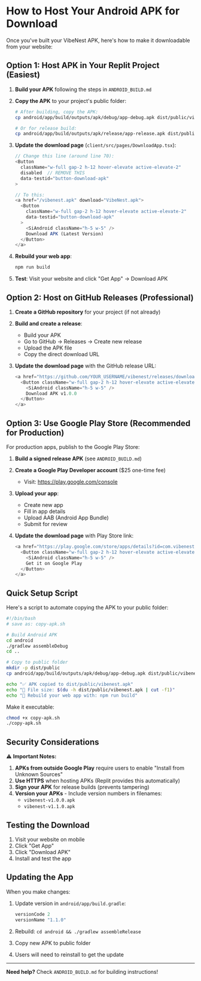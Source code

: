 # How to Host Your Android APK for Download

Once you've built your VibeNest APK, here's how to make it downloadable from your website:

## Option 1: Host APK in Your Replit Project (Easiest)

1. **Build your APK** following the steps in `ANDROID_BUILD.md`

2. **Copy the APK** to your project's public folder:
   ```bash
   # After building, copy the APK:
   cp android/app/build/outputs/apk/debug/app-debug.apk dist/public/vibenest.apk
   
   # Or for release build:
   cp android/app/build/outputs/apk/release/app-release.apk dist/public/vibenest.apk
   ```

3. **Update the download page** (`client/src/pages/DownloadApp.tsx`):
   ```typescript
   // Change this line (around line 70):
   <Button 
     className="w-full gap-2 h-12 hover-elevate active-elevate-2"
     disabled  // REMOVE THIS
     data-testid="button-download-apk"
   >
   
   // To this:
   <a href="/vibenest.apk" download="VibeNest.apk">
     <Button 
       className="w-full gap-2 h-12 hover-elevate active-elevate-2"
       data-testid="button-download-apk"
     >
       <SiAndroid className="h-5 w-5" />
       Download APK (Latest Version)
     </Button>
   </a>
   ```

4. **Rebuild your web app**:
   ```bash
   npm run build
   ```

5. **Test**: Visit your website and click "Get App" → Download APK

## Option 2: Host on GitHub Releases (Professional)

1. **Create a GitHub repository** for your project (if not already)

2. **Build and create a release**:
   - Build your APK
   - Go to GitHub → Releases → Create new release
   - Upload the APK file
   - Copy the direct download URL

3. **Update the download page** with the GitHub release URL:
   ```typescript
   <a href="https://github.com/YOUR_USERNAME/vibenest/releases/download/v1.0.0/vibenest.apk" download>
     <Button className="w-full gap-2 h-12 hover-elevate active-elevate-2">
       <SiAndroid className="h-5 w-5" />
       Download APK v1.0.0
     </Button>
   </a>
   ```

## Option 3: Use Google Play Store (Recommended for Production)

For production apps, publish to the Google Play Store:

1. **Build a signed release APK** (see `ANDROID_BUILD.md`)

2. **Create a Google Play Developer account** ($25 one-time fee)
   - Visit: https://play.google.com/console

3. **Upload your app**:
   - Create new app
   - Fill in app details
   - Upload AAB (Android App Bundle)
   - Submit for review

4. **Update the download page** with Play Store link:
   ```typescript
   <a href="https://play.google.com/store/apps/details?id=com.vibenest.app" target="_blank">
     <Button className="w-full gap-2 h-12 hover-elevate active-elevate-2">
       <SiAndroid className="h-5 w-5" />
       Get it on Google Play
     </Button>
   </a>
   ```

## Quick Setup Script

Here's a script to automate copying the APK to your public folder:

```bash
#!/bin/bash
# save as: copy-apk.sh

# Build Android APK
cd android
./gradlew assembleDebug
cd ..

# Copy to public folder
mkdir -p dist/public
cp android/app/build/outputs/apk/debug/app-debug.apk dist/public/vibenest.apk

echo "✅ APK copied to dist/public/vibenest.apk"
echo "📱 File size: $(du -h dist/public/vibenest.apk | cut -f1)"
echo "🚀 Rebuild your web app with: npm run build"
```

Make it executable:
```bash
chmod +x copy-apk.sh
./copy-apk.sh
```

## Security Considerations

⚠️ **Important Notes:**

1. **APKs from outside Google Play** require users to enable "Install from Unknown Sources"
2. **Use HTTPS** when hosting APKs (Replit provides this automatically)
3. **Sign your APK** for release builds (prevents tampering)
4. **Version your APKs** - Include version numbers in filenames:
   - `vibenest-v1.0.0.apk`
   - `vibenest-v1.1.0.apk`

## Testing the Download

1. Visit your website on mobile
2. Click "Get App"
3. Click "Download APK"
4. Install and test the app

## Updating the App

When you make changes:

1. Update version in `android/app/build.gradle`:
   ```gradle
   versionCode 2
   versionName "1.1.0"
   ```

2. Rebuild: `cd android && ./gradlew assembleRelease`

3. Copy new APK to public folder

4. Users will need to reinstall to get the update

---

**Need help?** Check `ANDROID_BUILD.md` for building instructions!
